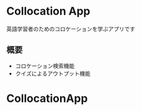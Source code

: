 # Collocation App

英語学習者のためのコロケーションを学ぶアプリです

## 概要

- コロケーション検索機能
- クイズによるアウトプット機能
# CollocationApp
